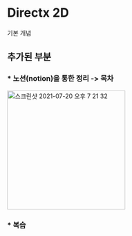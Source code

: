 # Directx 2D

기본 개념

## **추가된 부분**

### * 노션(notion)을 통한 정리 -> 목차
<img width="273" alt="스크린샷 2021-07-20 오후 7 21 32" src="https://user-images.githubusercontent.com/68671394/126308259-fa28b0ff-0167-4399-a7d6-5ff107c2032f.png">


### * 복습
